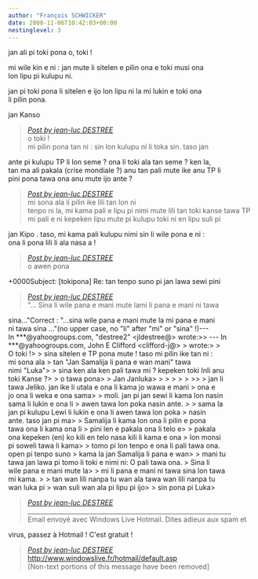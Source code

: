 ```yaml
---
author: "François SCHWICKER"
date: 2008-11-06T10:42:03+00:00
nestinglevel: 3
---
```

jan ali pi toki pona o, toki !  
  
mi wile kin e ni : jan mute li sitelen e pilin ona e toki musi ona  
lon lipu pi kulupu ni.  
  
jan pi toki pona li sitelen e ijo lon lipu ni la mi lukin e toki ona  
li pilin pona.  
  
jan Kanso  

> [_Post by jean-luc DESTREE_](/sHyrfkbs/tan-tenpo-suno-pi-jan-lawa-sewi-pini#post5)  
> o toki !  
> mi pilin pona tan ni : sin lon kulupu ni li toka sin. taso jan  
> 

ante pi kulupu TP li lon seme ? ona li toki ala tan seme ? ken la,  
tan ma ali pakala (crise mondiale ?) anu tan pali mute ike anu TP li  
pini pona tawa ona anu mute ijo ante ?  

> [_Post by jean-luc DESTREE_](/sHyrfkbs/tan-tenpo-suno-pi-jan-lawa-sewi-pini#post5)  
> mi sona ala li pilin ike lili tan lon ni  
> tenpo ni la, mi kama pali e lipu pi nimi mute lili tan toki kanse tawa TP  
> mi pali e ni kepeken lipu mute pi kulupu toki ni en lipu suli pi  
> 

jan Kipo . taso, mi kama pali kulupu nimi sin li wile pona e ni :  
ona li pona lili li ala nasa a !  

> [_Post by jean-luc DESTREE_](/sHyrfkbs/tan-tenpo-suno-pi-jan-lawa-sewi-pini#post5)  
> o awen pona  
> 

+0000Subject: \[tokipona\] Re: tan tenpo suno pi jan lawa sewi pini  

> [_Post by jean-luc DESTREE_](/sHyrfkbs/tan-tenpo-suno-pi-jan-lawa-sewi-pini#post5)  
> "... Sina li wile pana e mani mute lami li pana e mani ni tawa  
> 

sina..."Correct : "...sina wile pana e mani mute la mi pana e mani  
ni tawa sina ..."(no upper case, no "li" after "mi" or "sina" !)---  
In \*\*\*@yahoogroups.com, "destree2" <jldestree@> wrote:>> --- In  
\*\*\*@yahoogroups.com, John E Clifford <clifford-j@> > wrote:> >  
O toki !> > sina sitelen e TP pona mute ! taso mi pilin ike tan ni :  
mi sona ala > tan "Jan Samalija li pana e wan mani" tawa  
nimi "Luka"> > sina ken ala ken pali tawa mi ? kepeken toki Inli anu  
toki Kanse ?> > o tawa pona> > Jan Janluka> > > > > > >> > jan li  
tawa Jeliko. jan ike li utala e ona li kama jo wawa e mani > ona e  
jo ona li weka e ona sama> > moli. jan pi jan sewi li kama lon nasin  
sama li lukin e ona li > awen tawa lon poka nasin ante. > > sama la  
jan pi kulupu Lewi li lukin e ona li awen tawa lon poka > nasin  
ante. taso jan pi ma> > Samalija li kama lon ona li pilin e pona  
tawa ona li kama ona li > pini len e pakala ona li telo e> > pakala  
ona kepeken (en) ko kili en telo nasa kili li kama e ona > lon monsi  
pi soweli tawa li kama> > tomo pi lon tenpo e ona li pali tawa ona.  
open pi tenpo suno > kama la jan Samalija li pana e wan> > mani tu  
tawa jan lawa pi tomo li toki e nimi ni: O pali tawa ona. > Sina li  
wile pana e mani mute la> > mi li pana e mani ni tawa sina lon tawa  
mi kama. > > tan wan lili nanpa tu wan ala tawa wan lili nanpa tu  
wan luka pi > wan suli wan ala pi lipu pi ijo> > sin pona pi Luka>  

> [_Post by jean-luc DESTREE_](/sHyrfkbs/tan-tenpo-suno-pi-jan-lawa-sewi-pini#post5)  
> \_\_\_\_\_\_\_\_\_\_\_\_\_\_\_\_\_\_\_\_\_\_\_\_\_\_\_\_\_\_\_\_\_\_\_\_\_\_\_\_\_\_\_\_\_\_\_\_\_\_\_\_\_\_\_\_\_\_\_\_\_\_\_\_\_  
> Email envoyé avec Windows Live Hotmail. Dites adieux aux spam et  
> 

virus, passez à Hotmail ! C'est gratuit !  

> [_Post by jean-luc DESTREE_](/sHyrfkbs/tan-tenpo-suno-pi-jan-lawa-sewi-pini#post5)  
> http://www.windowslive.fr/hotmail/default.asp  
> \[Non-text portions of this message have been removed\]  
>